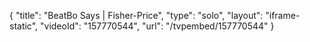 {
    "title": "BeatBo Says | Fisher-Price",
    "type": "solo",
    "layout": "iframe-static",
    "videoId": "157770544",
    "url": "\/tvpembed\/157770544"
}